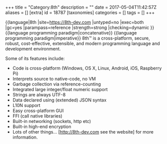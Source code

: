 +++
title = "Category:8th"
description = ""
date = 2017-05-04T11:42:57Z
aliases = []
[extra]
id = 18787
[taxonomies]
categories = []
tags = []
+++

{{language|8th
|site=https://8th-dev.com
|untyped=no
|exec=both	
|gc=yes
|parampass=reference
|strength=strong
|checking=dynamic
}}
{{language programming paradigm|concatenative}}
{{language programming paradigm|imperative}}
8th™ is a cross-platform, secure, robust, cost-effective, extensible, and modern programming language and development environment.

Some of its features include:
*  Code is cross-platform (Windows, OS X, Linux, Android, iOS, Raspberry Pi)
*  Interprets source to native-code, no VM
*  Garbage collection via reference-counting
*  Integrated large integer/float numeric support 
*  Strings are always UTF-8
*  Data declared using (extended) JSON syntax
*  L10N support
*  Easy cross-platform GUI
*  FFI (call native libraries)
*  Built-in networking (sockets, http etc)
*  Built-in high-end encryption
*  Lots of other things... [http://8th-dev.com see the website] for more information.
